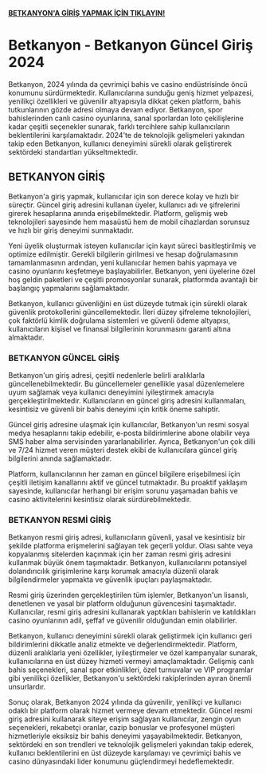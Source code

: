 [**BETKANYON'A GİRİŞ YAPMAK İÇİN TIKLAYIN!**](https://redirect.bkaff.net/link?btag=9872626_98319)
# Betkanyon - Betkanyon Güncel Giriş 2024
Betkanyon, 2024 yılında da çevrimiçi bahis ve casino endüstrisinde öncü konumunu sürdürmektedir. Kullanıcılarına sunduğu geniş hizmet yelpazesi, yenilikçi özellikleri ve güvenilir altyapısıyla dikkat çeken platform, bahis tutkunlarının gözde adresi olmaya devam ediyor. Betkanyon, spor bahislerinden canlı casino oyunlarına, sanal sporlardan loto çekilişlerine kadar çeşitli seçenekler sunarak, farklı tercihlere sahip kullanıcıların beklentilerini karşılamaktadır. 2024'te de teknolojik gelişmeleri yakından takip eden Betkanyon, kullanıcı deneyimini sürekli olarak geliştirerek sektördeki standartları yükseltmektedir.

## BETKANYON GİRİŞ

Betkanyon'a giriş yapmak, kullanıcılar için son derece kolay ve hızlı bir süreçtir. Güncel giriş adresini kullanan üyeler, kullanıcı adı ve şifrelerini girerek hesaplarına anında erişebilmektedir. Platform, gelişmiş web teknolojileri sayesinde hem masaüstü hem de mobil cihazlardan sorunsuz ve hızlı bir giriş deneyimi sunmaktadır.

Yeni üyelik oluşturmak isteyen kullanıcılar için kayıt süreci basitleştirilmiş ve optimize edilmiştir. Gerekli bilgilerin girilmesi ve hesap doğrulamasının tamamlanmasının ardından, yeni kullanıcılar hemen bahis yapmaya ve casino oyunlarını keşfetmeye başlayabilirler. Betkanyon, yeni üyelerine özel hoş geldin paketleri ve çeşitli promosyonlar sunarak, platformda avantajlı bir başlangıç yapmalarını sağlamaktadır.

Betkanyon, kullanıcı güvenliğini en üst düzeyde tutmak için sürekli olarak güvenlik protokollerini güncellemektedir. İleri düzey şifreleme teknolojileri, çok faktörlü kimlik doğrulama sistemleri ve güvenli ödeme altyapısı, kullanıcıların kişisel ve finansal bilgilerinin korunmasını garanti altına almaktadır.

### BETKANYON GÜNCEL GİRİŞ

Betkanyon'un giriş adresi, çeşitli nedenlerle belirli aralıklarla güncellenebilmektedir. Bu güncellemeler genellikle yasal düzenlemelere uyum sağlamak veya kullanıcı deneyimini iyileştirmek amacıyla gerçekleştirilmektedir. Kullanıcıların en güncel giriş adresini kullanmaları, kesintisiz ve güvenli bir bahis deneyimi için kritik öneme sahiptir.

Güncel giriş adresine ulaşmak için kullanıcılar, Betkanyon'un resmi sosyal medya hesaplarını takip edebilir, e-posta bildirimlerine abone olabilir veya SMS haber alma servisinden yararlanabilirler. Ayrıca, Betkanyon'un çok dilli ve 7/24 hizmet veren müşteri destek ekibi de kullanıcılara güncel giriş bilgilerini anında sağlamaktadır.

Platform, kullanıcılarının her zaman en güncel bilgilere erişebilmesi için çeşitli iletişim kanallarını aktif ve güncel tutmaktadır. Bu proaktif yaklaşım sayesinde, kullanıcılar herhangi bir erişim sorunu yaşamadan bahis ve casino aktivitelerini kesintisiz olarak sürdürebilmektedir.

### BETKANYON RESMİ GİRİŞ

Betkanyon resmi giriş adresi, kullanıcıların güvenli, yasal ve kesintisiz bir şekilde platforma erişmelerini sağlayan tek geçerli yoldur. Olası sahte veya kopyalanmış sitelerden kaçınmak için her zaman resmi giriş adresini kullanmak büyük önem taşımaktadır. Betkanyon, kullanıcılarını potansiyel dolandırıcılık girişimlerine karşı korumak amacıyla düzenli olarak bilgilendirmeler yapmakta ve güvenlik ipuçları paylaşmaktadır.

Resmi giriş üzerinden gerçekleştirilen tüm işlemler, Betkanyon'un lisanslı, denetlenen ve yasal bir platform olduğunun güvencesini taşımaktadır. Kullanıcılar, resmi giriş adresini kullanarak yaptıkları bahislerin ve katıldıkları casino oyunlarının adil, şeffaf ve güvenilir olduğundan emin olabilirler.

Betkanyon, kullanıcı deneyimini sürekli olarak geliştirmek için kullanıcı geri bildirimlerini dikkatle analiz etmekte ve değerlendirmektedir. Platform, düzenli aralıklarla yeni özellikler, iyileştirmeler ve özel kampanyalar sunarak, kullanıcılarına en üst düzey hizmeti vermeyi amaçlamaktadır. Gelişmiş canlı bahis seçenekleri, sanal spor etkinlikleri, özel turnuvalar ve VIP programlar gibi yenilikçi özellikler, Betkanyon'u sektördeki rakiplerinden ayıran önemli unsurlardır.

Sonuç olarak, Betkanyon 2024 yılında da güvenilir, yenilikçi ve kullanıcı odaklı bir platform olarak hizmet vermeye devam etmektedir. Güncel resmi giriş adresini kullanarak siteye erişim sağlayan kullanıcılar, zengin oyun seçenekleri, rekabetçi oranlar, cazip bonuslar ve profesyonel müşteri hizmetleriyle eksiksiz bir bahis deneyimi yaşayabilmektedir. Betkanyon, sektördeki en son trendleri ve teknolojik gelişmeleri yakından takip ederek, kullanıcı beklentilerini en üst düzeyde karşılamayı ve çevrimiçi bahis ve casino dünyasındaki lider konumunu güçlendirmeyi hedeflemektedir.
